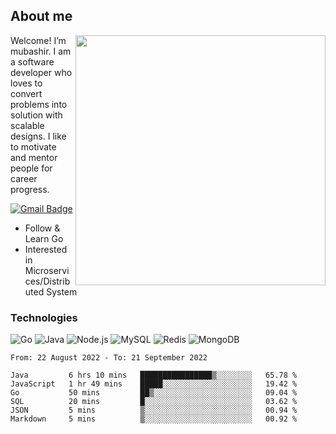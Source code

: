 ## About me

<img align="right" src="https://github-readme-stats-zhiwei-feng.vercel.app/api?username=mub4shir&show_icons=true" width="400" />

Welcome! I’m mubashir. I am a software developer who loves to convert problems into solution with scalable designs. I like to motivate and mentor people for career progress.

[![Gmail Badge](https://img.shields.io/badge/-mubashir11131719@gmail.com-c14438?style=flat-square&logo=Gmail&logoColor=white&link=mailto:mubashir11131719@gmail.com)](mailto:mubashir11131719@gmail.com)




- Follow & Learn Go
- Interested in Microservices/Distributed System


### Technologies
![Go](https://img.shields.io/badge/-Go-000000?style=flat-square&logo=go)
![Java](https://img.shields.io/badge/-Java-E34A86?style=flat-square&logo=java)
![Node.js](https://img.shields.io/badge/-Node.js-000000?style=flat-square&logo=node.js)
![MySQL](https://img.shields.io/badge/-MySQL-orange?style=flat-square&logo=MySQL)
![Redis](https://img.shields.io/badge/-Redis-black?style=flat-square&logo=Redis)
![MongoDB](https://img.shields.io/badge/-MongoDB-000000?style=flat-square&logo=mongodb)






<!--START_SECTION:waka-->

```text
From: 22 August 2022 - To: 21 September 2022

Java         6 hrs 10 mins   ████████████████▒░░░░░░░░   65.78 %
JavaScript   1 hr 49 mins    █████░░░░░░░░░░░░░░░░░░░░   19.42 %
Go           50 mins         ██▒░░░░░░░░░░░░░░░░░░░░░░   09.04 %
SQL          20 mins         █░░░░░░░░░░░░░░░░░░░░░░░░   03.62 %
JSON         5 mins          ▒░░░░░░░░░░░░░░░░░░░░░░░░   00.94 %
Markdown     5 mins          ▒░░░░░░░░░░░░░░░░░░░░░░░░   00.92 %
```

<!--END_SECTION:waka-->
</p>


